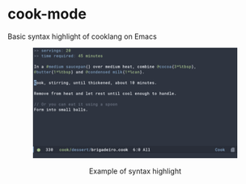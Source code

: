 # cook-mode

Basic syntax highlight of cooklang on Emacs

<p align="center"><img src="example.png" width="80%" title="example of syntax highlight" /></a></p>
<p align="center">Example of syntax highlight</p>

